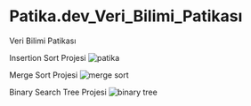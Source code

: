 # Patika.dev_Veri_Bilimi_Patikası
Veri Bilimi Patikası


Insertion Sort Projesi
![patika](https://user-images.githubusercontent.com/79367972/139542433-236edfc1-314e-4994-b430-d671ea02cb94.png)

Merge Sort Projesi
![merge sort](https://user-images.githubusercontent.com/79367972/139543660-34c0b445-2e1f-47ab-9da6-82aeb4705f2e.png)

Binary Search Tree Projesi
![binary tree](https://user-images.githubusercontent.com/79367972/139547756-6539e328-1b7b-473e-8e44-ce244f9eb288.png)
